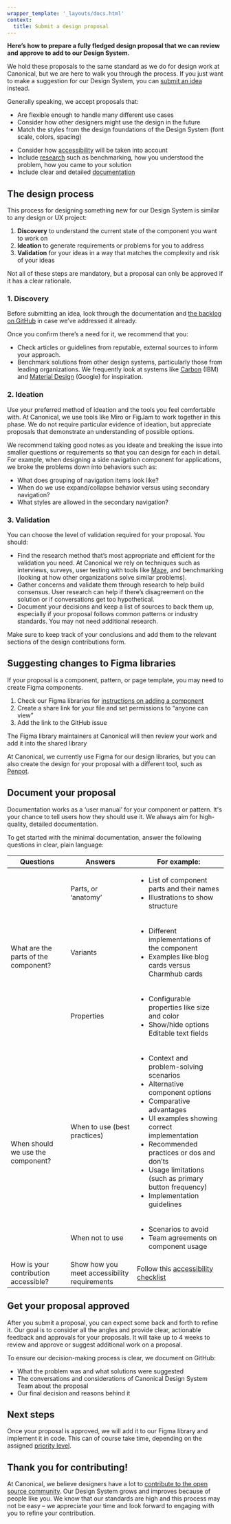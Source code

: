 ```yaml
---
wrapper_template: '_layouts/docs.html'
context:
  title: Submit a design proposal
---
```


**Here’s how to prepare a fully fledged design proposal that we can review and approve to add to our Design System.**

We hold these proposals to the same standard as we do for design work at Canonical, but we are here to walk you through the process. If you just want to make a suggestion for our Design System, you can [submit an idea](/docs/contribute/idea) instead.

Generally speaking, we accept proposals that:

- Are flexible enough to handle many different use cases
- Consider how other designers might use the design in the future
- Match the styles from the design foundations of the Design System (font scale, colors, spacing)
<!-- TODO revisit/replace Vanilla-specific references when ready to add contribution process for the new design system -->
- Consider how [accessibility](/accessibility) will be taken into account
- Include [research](#the-design-process) such as benchmarking, how you understood the problem, how you came to your solution
- Include clear and detailed [documentation](#document-your-proposal)

## The design process

This process for designing something new for our Design System is similar to any design or UX project:

1. **Discovery** to understand the current state of the component you want to work on
2. **Ideation** to generate requirements or problems for you to address
3. **Validation** for your ideas in a way that matches the complexity and risk of your ideas

Not all of these steps are mandatory, but a proposal can only be approved if it has a clear rationale.

### 1. Discovery

<!-- TODO revisit/replace Vanilla-specific references when ready to add contribution process for the new design system -->

Before submitting an idea, look through the documentation and [the backlog on GitHub](https://github.com/canonical/vanilla-framework/issues) in case we’ve addressed it already.

Once you confirm there’s a need for it, we recommend that you:

- Check articles or guidelines from reputable, external sources to inform your approach.
- Benchmark solutions from other design systems, particularly those from leading organizations. We frequently look at systems like [Carbon](https://carbondesignsystem.com/) (IBM) and [Material Design](https://material.io/) (Google) for inspiration.

### 2. Ideation

Use your preferred method of ideation and the tools you feel comfortable with. At Canonical, we use tools like Miro or FigJam to work together in this phase. We do not require particular evidence of ideation, but appreciate proposals that demonstrate an understanding of possible options.

We recommend taking good notes as you ideate and breaking the issue into smaller questions or requirements so that you can design for each in detail. For example, when designing a side navigation component for applications, we broke the problems down into behaviors such as:

- What does grouping of navigation items look like?
- When do we use expand/collapse behavior versus using secondary navigation?
- What styles are allowed in the secondary navigation?

### 3. Validation

You can choose the level of validation required for your proposal. You should:

- Find the research method that’s most appropriate and efficient for the validation you need. At Canonical we rely on techniques such as interviews, surveys, user testing with tools like [Maze](http://maze.com), and benchmarking (looking at how other organizations solve similar problems).
- Gather concerns and validate them through research to help build consensus. User research can help if there’s disagreement on the solution or if conversations get too hypothetical.
- Document your decisions and keep a list of sources to back them up, especially if your proposal follows common patterns or industry standards. You may not need additional research.

Make sure to keep track of your conclusions and add them to the relevant sections of the design contributions form.

## Suggesting changes to Figma libraries

If your proposal is a component, pattern, or page template, you may need to create Figma components.

1. Check our Figma libraries for [instructions on adding a component](https://www.figma.com/community/file/1435297834108003391)
2. Create a share link for your file and set permissions to “anyone can view”
3. Add the link to the GitHub issue

The Figma library maintainers at Canonical will then review your work and add it into the shared library

At Canonical, we currently use Figma for our design libraries, but you can also create the design for your proposal with a different tool, such as [Penpot](https://penpot.app/).

## Document your proposal

Documentation works as a ‘user manual’ for your component or pattern. It's your chance to tell users how they should use it. We always aim for high-quality, detailed documentation.

To get started with the minimal documentation, answer the following questions in clear, plain language:

<!-- TODO revisit/replace Vanilla-specific references when ready to add contribution process for the new design system -->
<table>
  <thead>
  <tr>
    <th>Questions</th>
    <th>Answers</th>
    <th>For example:</th>
  </tr>
  </thead>
  <tbody>
    <tr>
      <td rowspan="3">What are the parts of the component?</td>
      <td>Parts, or ‘anatomy’</td>
      <td>
        <ul class="u-no-margin--bottom">
          <li>List of component parts and their names</li>
          <li>Illustrations to show structure</li>
        </ul>
      </td>
    </tr>
    <tr>
      <td>Variants</td>
      <td>
        <ul class="u-no-margin--bottom">
          <li>Different implementations of the component</li>
          <li>Examples like blog cards versus Charmhub cards</li>
        </ul>
      </td>
    </tr>
    <tr>
      <td>Properties</td>
      <td>
        <ul class="u-no-margin--bottom">
          <li>Configurable properties like size and color</li>
          <li>Show/hide options Editable text fields</li>
        </ul>
      </td>
    </tr>
    <tr>
      <td rowspan="2">When should we use the component?</td>
      <td>When to use (best practices)</td>
      <td>
        <ul class="u-no-margin--bottom">
          <li>Context and problem-solving scenarios</li>
          <li>Alternative component options</li>
          <li>Comparative advantages</li>
          <li>UI examples showing correct implementation</li>
          <li>Recommended practices or dos and don’ts</li>
          <li>Usage limitations (such as primary button frequency)</li>
          <li>Implementation guidelines</li>
        </ul>
      </td>
    </tr>
    <tr>
      <td>When not to use</td>
      <td>
        <ul class="u-no-margin--bottom">
          <li>Scenarios to avoid</li>
          <li>Team agreements on component usage</li>
        </ul>
      </td>
    </tr>
    <tr>
      <td>How is your contribution accessible?</td>
      <td>Show how you meet accessibility requirements</td>
      <td>Follow this <a href="/accessibility">accessibility checklist</a></td>
    </tr>
  </tbody>
</table>

## Get your proposal approved

After you submit a proposal, you can expect some back and forth to refine it. Our goal is to consider all the angles and provide clear, actionable feedback and approvals for your proposals. It will take up to 4 weeks to review and approve or suggest additional work on a proposal.

To ensure our decision-making process is clear, we document on GitHub:

- What the problem was and what solutions were suggested
- The conversations and considerations of Canonical Design System Team about the proposal
- Our final decision and reasons behind it

## Next steps

Once your proposal is approved, we will add it to our Figma library and implement it in code. This can of course take time, depending on the assigned [priority level](/docs/contribute/idea#how-we-assign-priority-levels).

## Thank you for contributing!

At Canonical, we believe designers have a lot to [contribute to the open source community](https://canonical.design/open-design). Our Design System grows and improves because of people like you. We know that our standards are high and this process may not be easy – we appreciate your time and look forward to engaging with you to refine your contribution.

